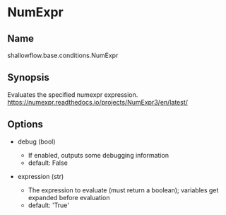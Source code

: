 # NumExpr

## Name
shallowflow.base.conditions.NumExpr

## Synopsis
Evaluates the specified numexpr expression.
https://numexpr.readthedocs.io/projects/NumExpr3/en/latest/

## Options
* debug (bool)

  * If enabled, outputs some debugging information
  * default: False

* expression (str)

  * The expression to evaluate (must return a boolean); variables get expanded before evaluation
  * default: 'True'

